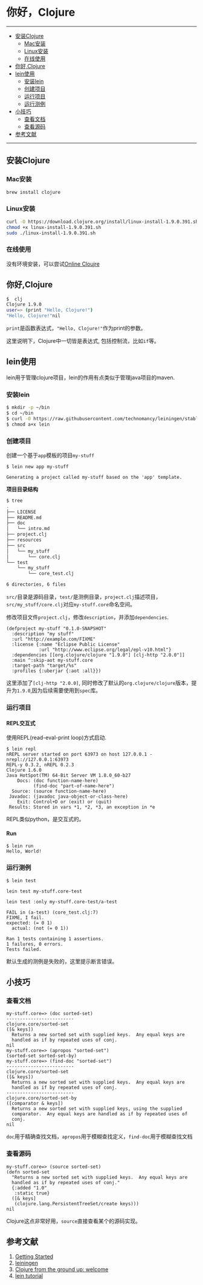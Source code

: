 # 你好，Clojure

-----------------------
* [安装Clojure](#安装clojure)
  * [Mac安装](#mac安装)
  * [Linux安装](#linux安装)
  * [在线使用](#在线使用)
* [你好,Clojure](#你好clojure)
* [lein使用](#lein使用)
  * [安装lein](#安装lein)
  * [创建项目](#创建项目)
  * [运行项目](#运行项目)
  * [运行测例](#运行测例)
* [小技巧](#小技巧)
  * [查看文档](#查看文档)
  * [查看源码](#查看源码)
* [参考文献](#参考文献)
-----------------------

## 安装Clojure

### Mac安装

```bash
brew install clojure
```

### Linux安装

```bash
curl -O https://download.clojure.org/install/linux-install-1.9.0.391.sh
chmod +x linux-install-1.9.0.391.sh
sudo ./linux-install-1.9.0.391.sh
```

### 在线使用

没有环境安装，可以尝试[Online Cloujre](https://repl.it/languages/clojure)


## 你好,Clojure

```bash
$  clj
Clojure 1.9.0
user=> (print "Hello, Clojure!")
"Hello, Clojure!"nil
```

`print`是函数表达式，`"Hello, Clojure!"`作为print的参数。

这里说明下，Clojure中一切皆是表达式, 包括控制流，比如`if`等。

## lein使用

lein用于管理clojure项目，lein的作用有点类似于管理java项目的maven.

### 安装lein

```bash
$ mkdir -p ~/bin
$ cd ~/bin
$ curl -O https://raw.githubusercontent.com/technomancy/leiningen/stable/bin/lein
$ chmod a+x lein
```

### 创建项目


创建一个基于`app`模板的项目`my-stuff`
```
$ lein new app my-stuff

Generating a project called my-stuff based on the 'app' template.
```


**项目目录结构**

```bash
$ tree
.
├── LICENSE
├── README.md
├── doc
│   └── intro.md
├── project.clj
├── resources
├── src
│   └── my_stuff
│       └── core.clj
└── test
    └── my_stuff
        └── core_test.clj

6 directories, 6 files
```

`src/`目录是源码目录，`test/`是测例目录，`project.clj`描述项目，
`src/my_stuff/core.clj`对应`my-stuff.core`命名空间。


修改项目文件`project.clj`，修改`description`，并添加`dependencies`.

```
(defproject my-stuff "0.1.0-SNAPSHOT"
  :description "my stuff"
  :url "http://example.com/FIXME"
  :license {:name "Eclipse Public License"
            :url "http://www.eclipse.org/legal/epl-v10.html"}
  :dependencies [[org.clojure/clojure "1.9.0"] [clj-http "2.0.0"]]
  :main ^:skip-aot my-stuff.core
  :target-path "target/%s"
  :profiles {:uberjar {:aot :all}})
```

这里添加了`[clj-http "2.0.0]`, 同时修改了默认的`org.clojure/clojure`版本，提升为`1.9.0`,因为后续需要使用到`spec`库。


### 运行项目


#### REPL交互式

使用REPL(read-eval-print loop)方式启动.

```
$ lein repl
nREPL server started on port 63973 on host 127.0.0.1 - nrepl://127.0.0.1:63973
REPL-y 0.3.2, nREPL 0.2.3
Clojure 1.6.0
Java HotSpot(TM) 64-Bit Server VM 1.8.0_60-b27
    Docs: (doc function-name-here)
          (find-doc "part-of-name-here")
  Source: (source function-name-here)
 Javadoc: (javadoc java-object-or-class-here)
    Exit: Control+D or (exit) or (quit)
 Results: Stored in vars *1, *2, *3, an exception in *e
```

REPL类似python，是交互式的。


#### Run

```
$ lein run
Hello, World!
```

### 运行测例

```
$ lein test

lein test my-stuff.core-test

lein test :only my-stuff.core-test/a-test

FAIL in (a-test) (core_test.clj:7)
FIXME, I fail.
expected: (= 0 1)
  actual: (not (= 0 1))

Ran 1 tests containing 1 assertions.
1 failures, 0 errors.
Tests failed.
```
默认生成的测例是失败的，这里提示断言错误。


## 小技巧

### 查看文档

```
my-stuff.core=> (doc sorted-set)
-------------------------
clojure.core/sorted-set
([& keys])
  Returns a new sorted set with supplied keys.  Any equal keys are
  handled as if by repeated uses of conj.
nil
my-stuff.core=> (apropos "sorted-set")
(sorted-set sorted-set-by)
my-stuff.core=> (find-doc "sorted-set")
-------------------------
clojure.core/sorted-set
([& keys])
  Returns a new sorted set with supplied keys.  Any equal keys are
  handled as if by repeated uses of conj.
-------------------------
clojure.core/sorted-set-by
([comparator & keys])
  Returns a new sorted set with supplied keys, using the supplied
  comparator.  Any equal keys are handled as if by repeated uses of
  conj.
nil
```

`doc`用于精确查找文档，`apropos`用于模糊查找定义，`find-doc`用于模糊查找文档

### 查看源码

```
my-stuff.core=> (source sorted-set)
(defn sorted-set
  "Returns a new sorted set with supplied keys.  Any equal keys are
  handled as if by repeated uses of conj."
  {:added "1.0"
   :static true}
  ([& keys]
   (clojure.lang.PersistentTreeSet/create keys)))
nil
```

Clojure这点非常好用，`source`直接查看某个的源码实现。


## 参考文献

1. [Getting Started](https://clojure.org/guides/getting_started)
2. [leiningen](https://leiningen.org/)
3. [Clojure from the ground up: welcome](https://aphyr.com/posts/301-clojure-from-the-ground-up-welcome)
4. [lein tutorial](https://github.com/technomancy/leiningen/blob/stable/doc/TUTORIAL.md)



